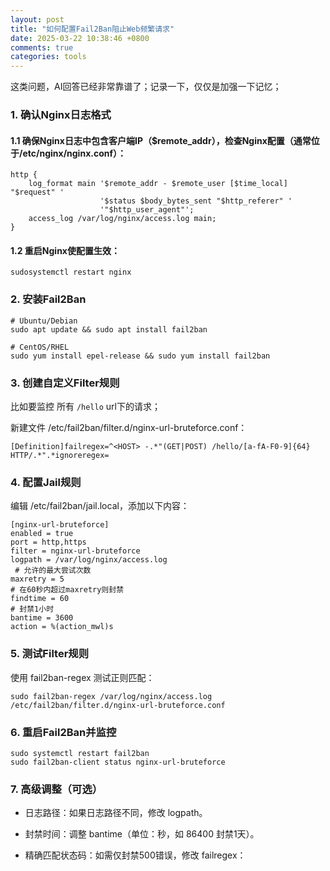 ```yaml
---
layout: post
title: "如何配置Fail2Ban阻止Web频繁请求"
date: 2025-03-22 10:38:46 +0800
comments: true
categories: tools
---
```


这类问题，AI回答已经非常靠谱了；记录一下，仅仅是加强一下记忆；


### 1. 确认Nginx日志格式

#### 1.1 确保Nginx日志中包含客户端IP（$remote_addr），检查Nginx配置（通常位于/etc/nginx/nginx.conf）：

```
http {
    log_format main '$remote_addr - $remote_user [$time_local] "$request" '
                    '$status $body_bytes_sent "$http_referer" '
                    '"$http_user_agent"';
    access_log /var/log/nginx/access.log main;
}
```


#### 1.2 重启Nginx使配置生效：
```
sudosystemctl restart nginx
```

### 2. 安装Fail2Ban

```
# Ubuntu/Debian
sudo apt update && sudo apt install fail2ban

# CentOS/RHEL
sudo yum install epel-release && sudo yum install fail2ban
```


### 3. 创建自定义Filter规则

比如要监控 所有 `/hello` url下的请求；

新建文件 /etc/fail2ban/filter.d/nginx-url-bruteforce.conf：
```
[Definition]failregex=^<HOST> -.*"(GET|POST) /hello/[a-fA-F0-9]{64} HTTP/.*".*ignoreregex=
```


### 4. 配置Jail规则
编辑 /etc/fail2ban/jail.local，添加以下内容：
```
[nginx-url-bruteforce]
enabled = true
port = http,https
filter = nginx-url-bruteforce
logpath = /var/log/nginx/access.log
 # 允许的最大尝试次数
maxretry = 5
# 在60秒内超过maxretry则封禁
findtime = 60
# 封禁1小时
bantime = 3600
action = %(action_mwl)s
```

### 5. 测试Filter规则
使用 fail2ban-regex 测试正则匹配：
```
sudo fail2ban-regex /var/log/nginx/access.log /etc/fail2ban/filter.d/nginx-url-bruteforce.conf
```

### 6. 重启Fail2Ban并监控
```
sudo systemctl restart fail2ban
sudo fail2ban-client status nginx-url-bruteforce
```


### 7. 高级调整（可选）

* 日志路径：如果日志路径不同，修改 logpath。

* 封禁时间：调整 bantime（单位：秒，如 86400 封禁1天）。

* 精确匹配状态码：如需仅封禁500错误，修改 failregex：

